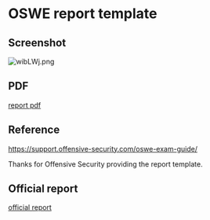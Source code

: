 # OSWE report template

## Screenshot

![wibLWj.png](https://s1.ax1x.com/2020/09/04/wibLWj.png)

## PDF

[report pdf](https://github.com/madneal/oswe-report-template/blob/master/OSWE-Exam-Report.pdf)


## Reference

https://support.offensive-security.com/oswe-exam-guide/

Thanks for Offensive Security providing the report template.

## Official report

[official report](https://www.offensive-security.com/awae/OSWE-Exam-Report.doc)
